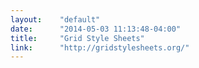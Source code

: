 ```yaml
---
layout:    "default"
date:      "2014-05-03 11:13:48-04:00"
title:     "Grid Style Sheets"
link:      "http://gridstylesheets.org/"
---
```

